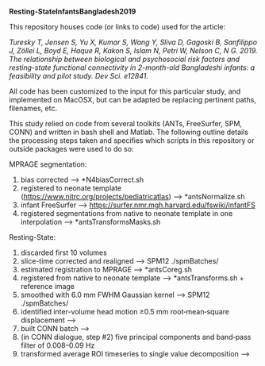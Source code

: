 **Resting-StateInfantsBangladesh2019**

This repository houses code (or links to code) used for the article:

*Turesky T, Jensen S, Yu X, Kumar S, Wang Y, Sliva D, Gagoski B, Sanfilippo J, Zöllei L, Boyd E, Haque R, Kakon S, Islam N, Petri W, Nelson C, N G. 2019. The relationship between biological and psychosocial risk factors and resting-state functional connectivity in 2-month-old Bangladeshi infants: a feasibility and pilot study. Dev Sci. e12841.*

All code has been customized to the input for this particular study, and implemented on MacOSX, but can be adapted be replacing pertinent paths, filenames, etc. 

This study relied on code from several toolkits (ANTs, FreeSurfer, SPM, CONN) and written in bash shell and Matlab. The following outline details the processing steps taken and specifies which scripts in this repository or outside packages were used to do so:

MPRAGE segmentation:
<span style="font-weight: bold; font-size:0.2em;">
1. bias corrected --> *N4biasCorrect.sh 
2. registered to neonate template (https://www.nitrc.org/projects/pediatricatlas) --> *antsNormalize.sh 
3. infant FreeSurfer --> https://surfer.nmr.mgh.harvard.edu/fswiki/infantFS 
4. registered segmentations from native to neonate template in one interpolation --> *antsTransformsMasks.sh 


Resting-State: 
1. discarded first 10 volumes 
1. slice-time corrected and realigned --> SPM12 ./spmBatches/ 
2. estimated registration to MPRAGE --> *antsCoreg.sh 
3. registered from native to neonate template --> *antsTransforms.sh + reference image 
4. smoothed with 6.0 mm FWHM Gaussian kernel --> SPM12 ./spmBatches/ 
5. identified inter-volume head motion ≥0.5 mm root‐mean‐square displacement --> 
7. built CONN batch --> 
8. (in CONN dialogue, step #2) five principal components and band‐pass filter of 0.008–0.09 Hz 
10. transformed average ROI timeseries to single value decomposition -->
